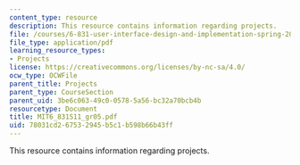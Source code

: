 ```yaml
---
content_type: resource
description: This resource contains information regarding projects.
file: /courses/6-831-user-interface-design-and-implementation-spring-2011/78031cd267532945b5c1b598b66b43ff_MIT6_831S11_gr05.pdf
file_type: application/pdf
learning_resource_types:
- Projects
license: https://creativecommons.org/licenses/by-nc-sa/4.0/
ocw_type: OCWFile
parent_title: Projects
parent_type: CourseSection
parent_uid: 3be6c063-49c0-0578-5a56-bc32a70bcb4b
resourcetype: Document
title: MIT6_831S11_gr05.pdf
uid: 78031cd2-6753-2945-b5c1-b598b66b43ff
---
```

This resource contains information regarding projects.